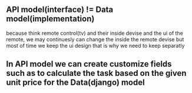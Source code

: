 ## API model(interface) != Data model(implementation)
because think remote control(tv) and their inside devise and the ui of the remote, we may continuesly can change the inside the remote devise but most of time we keep the ui design that is why we need to keep separatly
## In API model we can create customize fields such as to calculate the task based on the given unit price for the Data(django) model
